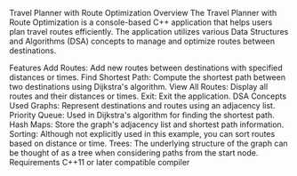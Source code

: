 Travel Planner with Route Optimization
Overview
The Travel Planner with Route Optimization is a console-based C++ application that helps users plan travel routes efficiently. The application utilizes various Data Structures and Algorithms (DSA) concepts to manage and optimize routes between destinations.

Features
Add Routes: Add new routes between destinations with specified distances or times.
Find Shortest Path: Compute the shortest path between two destinations using Dijkstra's algorithm.
View All Routes: Display all routes and their distances or times.
Exit: Exit the application.
DSA Concepts Used
Graphs: Represent destinations and routes using an adjacency list.
Priority Queue: Used in Dijkstra's algorithm for finding the shortest path.
Hash Maps: Store the graph's adjacency list and shortest path information.
Sorting: Although not explicitly used in this example, you can sort routes based on distance or time.
Trees: The underlying structure of the graph can be thought of as a tree when considering paths from the start node.
Requirements
C++11 or later compatible compiler
